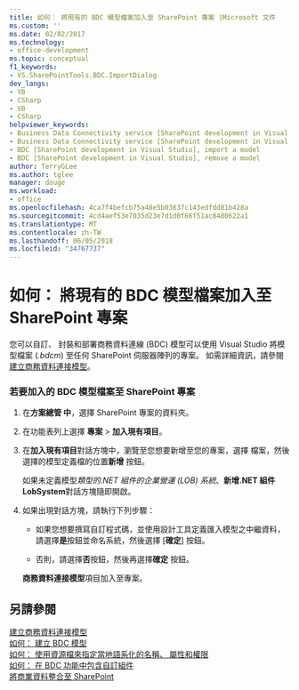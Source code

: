 ```yaml
---
title: 如何： 將現有的 BDC 模型檔案加入至 SharePoint 專案 |Microsoft 文件
ms.custom: ''
ms.date: 02/02/2017
ms.technology:
- office-development
ms.topic: conceptual
f1_keywords:
- VS.SharePointTools.BDC.ImportDialog
dev_langs:
- VB
- CSharp
- VB
- CSharp
helpviewer_keywords:
- Business Data Connectivity service [SharePoint development in Visual Studio], import a model
- Business Data Connectivity service [SharePoint development in Visual Studio], reuse a model
- BDC [SharePoint development in Visual Studio], import a model
- BDC [SharePoint development in Visual Studio], remove a model
author: TerryGLee
ms.author: tglee
manager: douge
ms.workload:
- office
ms.openlocfilehash: 4ca7f4befcb75a48e5b03637c143edfdd81b428a
ms.sourcegitcommit: 4cd4aef53e7035d23e7d1d0f66f51ac8480622a1
ms.translationtype: MT
ms.contentlocale: zh-TW
ms.lasthandoff: 06/05/2018
ms.locfileid: "34767737"
---
```

# <a name="how-to-add-an-existing-bdc-model-file-to-a-sharepoint-project"></a>如何： 將現有的 BDC 模型檔案加入至 SharePoint 專案
  您可以自訂、 封裝和部署商務資料連線 (BDC) 模型可以使用 Visual Studio 將模型檔案 (*.bdcm*) 至任何 SharePoint 伺服器陣列的專案。 如需詳細資訊，請參閱[建立商務資料連接模型](../sharepoint/creating-a-business-data-connectivity-model.md)。  
  
### <a name="to-add-a-bdc-model-file-to-a-sharepoint-project"></a>若要加入的 BDC 模型檔案至 SharePoint 專案  
  
1.  在**方案總管 中**，選擇 SharePoint 專案的資料夾。  
  
2.  在功能表列上選擇 **專案** > **加入現有項目**。  
  
3.  在**加入現有項目**對話方塊中，瀏覽至您想要新增至您的專案，選擇 檔案，然後選擇的模型定義檔的位置**新增** 按鈕。  
  
     如果未定義模型*類型的.NET 組件的企業營運 (LOB) 系統*、**新增.NET 組件 LobSystem**對話方塊隨即開啟。  
  
4.  如果出現對話方塊，請執行下列步驟：  
  
    -   如果您想要撰寫自訂程式碼，並使用設計工具定義匯入模型之中繼資料，請選擇**是**按鈕並命名系統，然後選擇 [**確定**] 按鈕。  
  
    -   否則，請選擇**否**按鈕，然後再選擇**確定** 按鈕。  
  
     **商務資料連接模型**項目加入至專案。  
  
## <a name="see-also"></a>另請參閱
 [建立商務資料連接模型](../sharepoint/creating-a-business-data-connectivity-model.md)   
 [如何： 建立 BDC 模型](../sharepoint/how-to-create-a-bdc-model.md)   
 [如何： 使用資源檔來指定當地語系化的名稱、 屬性和權限](../sharepoint/how-to-use-a-resource-file-to-specify-localized-names-properties-and-permissions.md)   
 [如何： 在 BDC 功能中包含自訂組件](../sharepoint/how-to-include-a-custom-assembly-in-a-bdc-feature.md)   
 [將商業資料整合至 SharePoint](../sharepoint/integrating-business-data-into-sharepoint.md)  
  
 